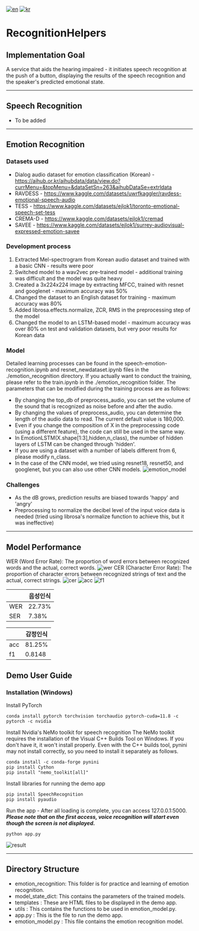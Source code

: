 [![en](https://img.shields.io/badge/lang-en-red.svg)](./README.md)
[![kr](https://img.shields.io/badge/lang-kr-yellow.svg)](./README-kr.md)

# **RecognitionHelpers**

## **Implementation Goal**
A service that aids the hearing impaired - it initiates speech recognition at the push of a button, displaying the results of the speech recognition and the speaker's predicted emotional state.

---
## **Speech Recognition**
- To be added
---
## **Emotion Recognition**
### Datasets used
- Dialog audio dataset for emotion classification (Korean) - https://aihub.or.kr/aihubdata/data/view.do?currMenu=&topMenu=&dataSetSn=263&aihubDataSe=extrldata
- RAVDESS - https://www.kaggle.com/datasets/uwrfkaggler/ravdess-emotional-speech-audio
- TESS - https://www.kaggle.com/datasets/ejlok1/toronto-emotional-speech-set-tess
- CREMA-D - https://www.kaggle.com/datasets/ejlok1/cremad
- SAVEE - https://www.kaggle.com/datasets/ejlok1/surrey-audiovisual-expressed-emotion-savee
  
### Development process
1. Extracted Mel-spectrogram from Korean audio dataset and trained with a basic CNN - results were poor
2. Switched model to a wav2vec pre-trained model - additional training was difficult and the model was quite heavy
3. Created a 3x224x224 image by extracting MFCC, trained with resnet and googlenet - maximum accuracy was 50%
4. Changed the dataset to an English dataset for training - maximum accuracy was 80%
5. Added librosa.effects.normalize, ZCR, RMS in the preprocessing step of the model
6. Changed the model to an LSTM-based model - maximum accuracy was over 80% on test and validation datasets, but very poor results for Korean data

### Model
Detailed learning processes can be found in the speech-emotion-recognition.ipynb and resnet_newdataset.ipynb files in the ./emotion_recognition directory.
If you actually want to conduct the training, please refer to the train.ipynb in the ./emotion_recognition folder.
The parameters that can be modified during the training process are as follows:
- By changing the top_db of preprocess_audio, you can set the volume of the sound that is recognized as noise before and after the audio.
- By changing the values of preprocess_audio, you can determine the length of the audio data to read. The current default value is 180,000.
- Even if you change the composition of X in the preprocessing code (using a different feature), the code can still be used in the same way.
- In EmotionLSTM(X.shape[1:3],hidden,n_class), the number of hidden layers of LSTM can be changed through 'hidden'.
- If you are using a dataset with a number of labels different from 6, please modify n_class.
- In the case of the CNN model, we tried using resnet18, resnet50, and googlenet, but you can also use other CNN models.
![emotion_model](./image/emotion_model_image.png)

### Challenges
- As the dB grows, prediction results are biased towards 'happy' and 'angry'
- Preprocessing to normalize the decibel level of the input voice data is needed (tried using librosa's normalize function to achieve this, but it was ineffective)
---

## Model Performance
WER (Word Error Rate): The proportion of word errors between recognized words and the actual, correct words.
![wer](./image/wer.png)
CER (Character Error Rate): The proportion of character errors between recognized strings of text and the actual, correct strings.
![cer](./image/cer.png)
![acc](./image/acc.png)
![f1](./image/f1.png)

|     | 음성인식 |
|-----|---------|
| WER | 22.73%  |
| SER | 7.38%   |

|     | 감정인식 |
|-----|---------|
| acc | 81.25%  |
| f1  | 0.8148  |

## **Demo User Guide**
### Installation (Windows)
Install PyTorch
~~~
conda install pytorch torchvision torchaudio pytorch-cuda=11.8 -c pytorch -c nvidia
~~~
Install Nvidia's NeMo toolkit for speech recognition
The NeMo toolkit requires the installation of the Visual C++ Builds Tool on Windows. If you don't have it, it won't install properly.
Even with the C++ builds tool, pynini may not install correctly, so you need to install it separately as follows.
~~~
conda install -c conda-forge pynini
pip install Cython
pip install "nemo_toolkit[all]"
~~~
Install libraries for running the demo app
~~~
pip install SpeechRecognition
pip install pyaudio
~~~
Run the app - After all loading is complete, you can access 127.0.0.1:5000. ___Please note that on the first access, voice recognition will start even though the screen is not displayed.___
~~~
python app.py
~~~
![result](./image/run_result.jpg)

---
## Directory Structure
- emotion_recognition: This folder is for practice and learning of emotion recognition.
- model_state_dict: This contains the parameters of the trained models.
- templates : These are HTML files to be displayed in the demo app.
- utils : This contains the functions to be used in emotion_model.py.
- app.py : This is the file to run the demo app.
- emotion_model.py : This file contains the emotion recognition model.